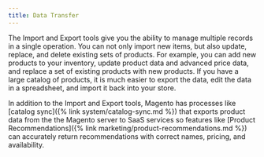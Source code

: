 ```yaml
---
title: Data Transfer
---
```


The Import and Export tools give you the ability to manage multiple records in a single operation. You can not only import new items, but also update, replace, and delete existing sets of products. For example, you can add new products to your inventory, update product data and advanced price data, and replace a set of existing products with new products. If you have a large catalog of products, it is much easier to export the data, edit the data in a spreadsheet, and import it back into your store.

In addition to the Import and Export tools, Magento has processes like [catalog sync]({% link system/catalog-sync.md %}) that exports product data from the the Magento server to SaaS services so features like [Product Recommendations]({% link marketing/product-recommendations.md %}) can accurately return recommendations with correct names, pricing, and availability.
